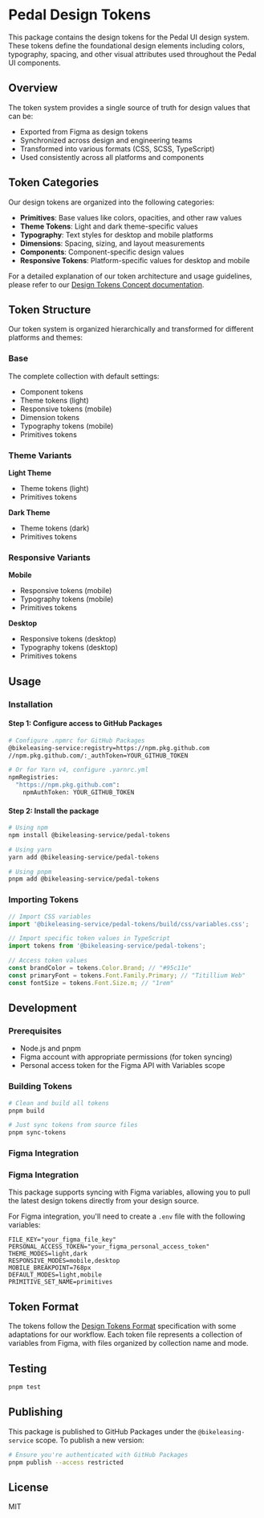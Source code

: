 # Pedal Design Tokens

This package contains the design tokens for the Pedal UI design system. These tokens define the foundational design elements including colors, typography, spacing, and other visual attributes used throughout the Pedal UI components.

## Overview

The token system provides a single source of truth for design values that can be:

- Exported from Figma as design tokens
- Synchronized across design and engineering teams
- Transformed into various formats (CSS, SCSS, TypeScript)
- Used consistently across all platforms and components

## Token Categories

Our design tokens are organized into the following categories:

- **Primitives**: Base values like colors, opacities, and other raw values
- **Theme Tokens**: Light and dark theme-specific values
- **Typography**: Text styles for desktop and mobile platforms
- **Dimensions**: Spacing, sizing, and layout measurements
- **Components**: Component-specific design values
- **Responsive Tokens**: Platform-specific values for desktop and mobile

For a detailed explanation of our token architecture and usage guidelines, please refer to our [Design Tokens Concept documentation](https://www.notion.so/bikeleasing/Design-Tokens-Concept-b5caf3730f9d4cf6a1da3a3157852918).

## Token Structure

Our token system is organized hierarchically and transformed for different platforms and themes:

### Base

The complete collection with default settings:

- Component tokens
- Theme tokens (light)
- Responsive tokens (mobile)
- Dimension tokens
- Typography tokens (mobile)
- Primitives tokens

### Theme Variants

**Light Theme**

- Theme tokens (light)
- Primitives tokens

**Dark Theme**

- Theme tokens (dark)
- Primitives tokens

### Responsive Variants

**Mobile**

- Responsive tokens (mobile)
- Typography tokens (mobile)
- Primitives tokens

**Desktop**

- Responsive tokens (desktop)
- Typography tokens (desktop)
- Primitives tokens

## Usage

### Installation

#### Step 1: Configure access to GitHub Packages

```bash
# Configure .npmrc for GitHub Packages
@bikeleasing-service:registry=https://npm.pkg.github.com
//npm.pkg.github.com/:_authToken=YOUR_GITHUB_TOKEN

# Or for Yarn v4, configure .yarnrc.yml
npmRegistries:
  "https://npm.pkg.github.com":
    npmAuthToken: YOUR_GITHUB_TOKEN
```

#### Step 2: Install the package

```bash
# Using npm
npm install @bikeleasing-service/pedal-tokens

# Using yarn
yarn add @bikeleasing-service/pedal-tokens

# Using pnpm
pnpm add @bikeleasing-service/pedal-tokens
```

### Importing Tokens

```typescript
// Import CSS variables
import '@bikeleasing-service/pedal-tokens/build/css/variables.css';

// Import specific token values in TypeScript
import tokens from '@bikeleasing-service/pedal-tokens';

// Access token values
const brandColor = tokens.Color.Brand; // "#95c11e"
const primaryFont = tokens.Font.Family.Primary; // "Titillium Web"
const fontSize = tokens.Font.Size.m; // "1rem"
```

## Development

### Prerequisites

- Node.js and pnpm
- Figma account with appropriate permissions (for token syncing)
- Personal access token for the Figma API with Variables scope

### Building Tokens

```bash
# Clean and build all tokens
pnpm build

# Just sync tokens from source files
pnpm sync-tokens
```

### Figma Integration

### Figma Integration

This package supports syncing with Figma variables, allowing you to pull the latest design tokens directly from your design source.

For Figma integration, you'll need to create a `.env` file with the following variables:

```
FILE_KEY="your_figma_file_key"
PERSONAL_ACCESS_TOKEN="your_figma_personal_access_token"
THEME_MODES=light,dark
RESPONSIVE_MODES=mobile,desktop
MOBILE_BREAKPOINT=768px
DEFAULT_MODES=light,mobile
PRIMITIVE_SET_NAME=primitives
```

## Token Format

The tokens follow the [Design Tokens Format](https://tr.designtokens.org/format/) specification with some adaptations for our workflow. Each token file represents a collection of variables from Figma, with files organized by collection name and mode.

## Testing

```bash
pnpm test
```

## Publishing

This package is published to GitHub Packages under the `@bikeleasing-service` scope. To publish a new version:

```bash
# Ensure you're authenticated with GitHub Packages
pnpm publish --access restricted
```

## License

MIT
